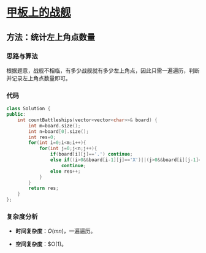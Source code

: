 # [甲板上的战舰](https://leetcode-cn.com/problems/battleships-in-a-board/)

## 方法：统计左上角点数量

### 思路与算法

根据题意，战舰不相临，有多少战舰就有多少左上角点，因此只需一遍遍历，判断并记录左上角点数量即可。

### 代码

```c++
class Solution {
public:
    int countBattleships(vector<vector<char>>& board) {
        int m=board.size();
        int n=board[0].size();
        int res=0;
        for(int i=0;i<m;i++){
            for(int j=0;j<n;j++){
                if(board[i][j]=='.') continue;
                else if((i>0&&board[i-1][j]=='X')||(j>0&&board[i][j-1]=='X'))
                    continue;
                else res++;
            }
        }
        return res;
    }
};
```

### 复杂度分析

- **时间复杂度**：$O(mn)$，一遍遍历。

- **空间复杂度**：$O(1)。
